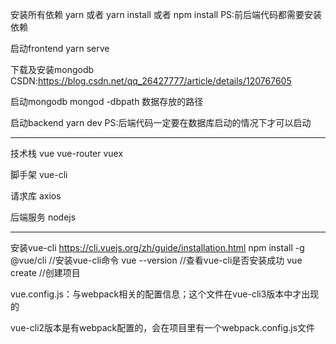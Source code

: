 安装所有依赖
yarn  或者  yarn install  或者 npm install
PS:前后端代码都需要安装依赖

启动frontend
yarn serve

下载及安装mongodb
CSDN:https://blog.csdn.net/qq_26427777/article/details/120767605

启动mongodb
mongod -dbpath 数据存放的路径

启动backend
yarn dev
PS:后端代码一定要在数据库启动的情况下才可以启动


-----------------------------------------------

技术栈
vue vue-router vuex

脚手架
vue-cli

请求库
axios

后端服务
nodejs

------------------------------------------------
安装vue-cli
https://cli.vuejs.org/zh/guide/installation.html
npm install -g @vue/cli     //安装vue-cli命令
vue --version               //查看vue-cli是否安装成功
vue create <project-name>   //创建项目


vue.config.js：与webpack相关的配置信息；这个文件在vue-cli3版本中才出现的

vue-cli2版本是有webpack配置的，会在项目里有一个webpack.config.js文件